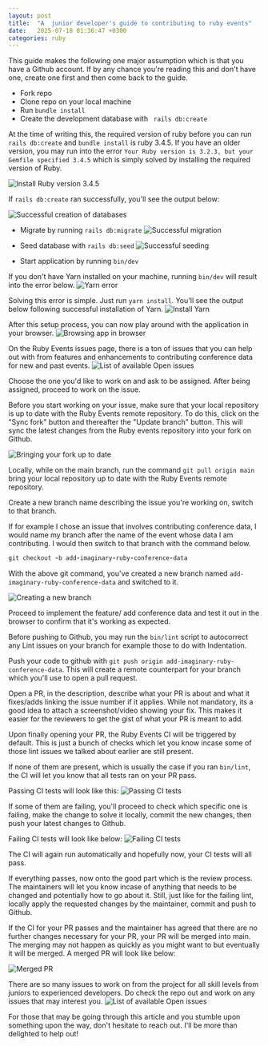 ```yaml
---
layout: post
title:  "A  junior developer's guide to contributing to ruby events"
date:   2025-07-18 01:36:47 +0300
categories: ruby
---
```


This guide makes the following one major assumption which is that you have a Github account. If by any chance you're reading this and don't have one, create one first and then come back to the guide. 

- Fork repo
- Clone repo on your local machine
- Run `bundle install`
- Create the development database with ``` rails db:create```

At the time of writing this, the required version of ruby before you can run `rails db:create` and `bundle install` is ruby 3.4.5.
If you have an older version, you may run into the error `Your Ruby version is 3.2.3, but your Gemfile specified 3.4.5`  which is simply solved by installing the required version of Ruby.

![Install Ruby version 3.4.5](/assets/images/contributing-to-ruby-events/ruby-version-3.4.5.png)

If `rails db:create` ran successfully, you'll see the output below:

![Successful creation of databases](/assets/images/contributing-to-ruby-events/successful-database-creation.png)

- Migrate by running ```rails db:migrate```
![Successful migration](/assets/images/contributing-to-ruby-events/successful-database-migration.png)

- Seed database with ```rails db:seed```
![Successful seeding](/assets/images/contributing-to-ruby-events/successful-database-seeding.png)


- Start application by running ```bin/dev```

If you don't have Yarn installed on your machine, running `bin/dev` will result into the error below. 
![Yarn error](/assets/images/contributing-to-ruby-events/yarn-error.png)

Solving this error is simple. Just run `yarn install`. You'll see the output below following successful installation of Yarn.
![Install Yarn](/assets/images/contributing-to-ruby-events/successful-yarn-install.png)

After this setup process, you can now play around with the application in your browser. 
![Browsing app in browser](/assets/images/contributing-to-ruby-events/application-as-seen-in-browser.png)

On the Ruby Events issues page, there is a ton of issues that you can help out with from features and enhancements to contributing conference data for new and past events. 
![List of available Open issues](/assets/images/contributing-to-ruby-events/list-of-available-issues.png)

Choose the one you'd like to work on and ask to be assigned. After being assigned, proceed to work on the issue. 

Before you start working on your issue, make sure that your local repository is up to date with the Ruby Events remote repository. To do this, click on the "Sync fork" button and thereafter the "Update branch" button. This will sync the latest changes from the Ruby events repository into your fork on Github.

![Bringing your fork up to date](/assets/images/contributing-to-ruby-events/bringing-your-fork-up-to-date.png)

Locally, while on the main branch, run the command `git pull origin main` bring your local repository up to date with the Ruby Events remote repository. 

Create a new branch name describing the issue you're working on, switch to that branch. 

If for example I chose an issue that involves contributing conference data, I would name my branch after the name of the event whose data I am contributing. I would then switch to that branch with the command below.

```ruby
git checkout -b add-imaginary-ruby-conference-data
```
With the above git command, you've created a new branch named `add-imaginary-ruby-conference-data` and switched to it.

![Creating a new branch](/assets/images/contributing-to-ruby-events/creating-a-new-branch.png)

Proceed to implement the feature/ add conference data and test it out in the browser to confirm that it's working as expected. 

Before pushing to Github, you may run the `bin/lint` script to autocorrect any Lint issues on your branch for example those to do with Indentation. 

Push your code to github with `git push origin add-imaginary-ruby-conference-data`. This will create a remote counterpart for your branch which you'll use to open a pull request. 

Open a PR, in the description, describe what your PR is about and what it fixes/adds linking the issue number if it applies. While not mandatory, its a good idea to attach a screenshot/video showing your fix. This makes it easier for the reviewers to get the gist of what your PR is meant to add.

Upon finally opening your PR, the Ruby Events CI will be triggered by default. This is just a bunch of checks which let you know incase some of those lint issues we talked about earlier are still present. 

If none of them are present, which is usually the case if you ran ```bin/lint```, the CI will let you know that all tests ran on your PR pass. 

Passing CI tests will look like this:
![Passing CI tests](/assets/images/contributing-to-ruby-events/passing-ci-tests.png)

If some of them are failing, you'll proceed to check which specific one is failing, make the change to solve it locally, commit the new changes, then push your latest changes to Github. 

Failing CI tests will look like below:
![Failing CI tests](/assets/images/contributing-to-ruby-events/failing-ci-tests.png)

The CI will again run automatically and hopefully now, your CI tests will all pass. 

If everything passes, now onto the good part which is the review process. The maintainers will let you know incase of anything that needs to be changed and potentially how to go about it. Still, just like for the failing lint, locally apply the requested changes by the maintainer, commit and push to Github. 

If the CI for your PR passes and the maintainer has agreed that there are no further changes necessary for your PR, your PR will be merged into main. The merging may not happen as quickly as you might want to but eventually it will be merged. 
A merged PR will look like below:

![Merged PR](/assets/images/contributing-to-ruby-events/merged-pr.png)

There are so many issues to work on from the project for all skill levels from juniors to experienced developers. Do check the repo out and work on any issues that may interest you.
![List of available Open issues](/assets/images/contributing-to-ruby-events/list-of-available-issues.png)

For those that may be going through this article and you stumble upon something upon the way, don't hesitate to reach out. I'll be more than delighted to help out!

